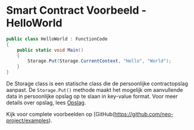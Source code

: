# Smart Contract Voorbeeld - HelloWorld

```c#
public class HelloWorld : FunctionCode
{
    public static void Main()
    {
        Storage.Put(Storage.CurrentContext, "Hello", "World");
    }
}
```

De Storage class is een statische class die de persoonlijke contractopslag aanpast. De `Storage.Put()` methode maakt het mogelijk om aanvullende data in persoonlijke opslag op te slaan in key-value format. Voor meer details over opslag, lees [Opslag](../fw/dotnet/neo/Storage.md).

Kijk voor complete voorbeelden op [GitHub(https://github.com/neo-project/examples).

